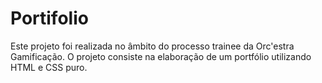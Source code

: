 # Portifolio
Este projeto foi realizada no âmbito do processo trainee da Orc'estra Gamificação. O projeto consiste na elaboração de um portfólio utilizando HTML e CSS puro.
